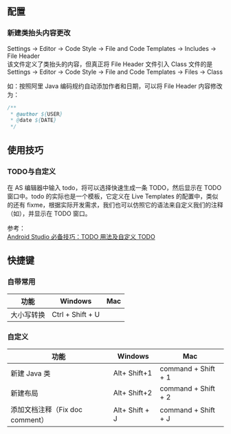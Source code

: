## 配置
### 新建类抬头内容更改
Settings -> Editor -> Code Style -> File and Code Templates -> Includes -> File Header    
该文件定义了类抬头的内容，但真正将 File Header 文件引入 Class 文件的是    
Settings -> Editor -> Code Style -> File and Code Templates -> Files -> Class    

如：按照阿里 Java 编码规约自动添加作者和日期，可以将 File Header 内容修改为：  
```java
/**
 * @author ${USER}
 * @date ${DATE}
 */
```

## 使用技巧
### TODO与自定义
在 AS 编辑器中输入 todo，将可以选择快速生成一条 TODO，然后显示在 TODO 窗口中。todo 的实际也是一个模板，它定义在 Live Templates 的配置中，类似的还有 fixme，根据实际开发需求，我们也可以仿照它的语法来自定义我们的注释（如），并显示在 TODO 窗口。  

参考：    
[Android Studio 必备技巧：TODO 用法及自定义 TODO](http://blog.csdn.net/my_truelove/article/details/72857949#三-android-studio-fixme-用法)

## 快捷键
### 自带常用
功能|Windows|Mac
---|---|---
大小写转换|Ctrl + Shift + U|
### 自定义
功能|Windows|Mac
---|---|---
新建 Java 类|Alt+ Shift+1|command + Shift + 1
新建布局|Alt+ Shift+2|command + Shift + 2
添加文档注释（Fix doc comment）|Alt+ Shift + J|command + Shift + J
